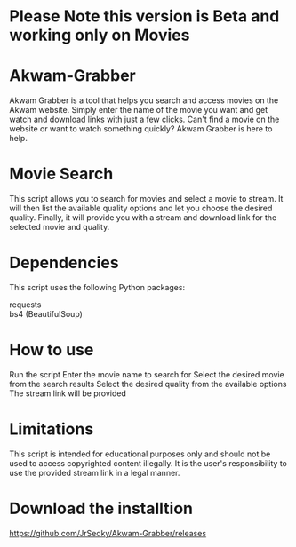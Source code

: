 # Please Note this version is Beta and working only on Movies

# Akwam-Grabber
Akwam Grabber is a tool that helps you search and access movies on the Akwam website. Simply enter the name of the movie you want and get watch and download links with just a few clicks. Can't find a movie on the website or want to watch something quickly? Akwam Grabber is here to help.

# Movie Search
This script allows you to search for movies and select a movie to stream. It will then list the available quality options and let you choose the desired quality. Finally, it will provide you with a stream and download link for the selected movie and quality.

# Dependencies
This script uses the following Python packages:

requests  
bs4 (BeautifulSoup)

# How to use
Run the script
Enter the movie name to search for
Select the desired movie from the search results
Select the desired quality from the available options
The stream link will be provided

# Limitations
This script is intended for educational purposes only and should not be used to access copyrighted content illegally. It is the user's responsibility to use the provided stream link in a legal manner.

# Download the installtion
https://github.com/JrSedky/Akwam-Grabber/releases
